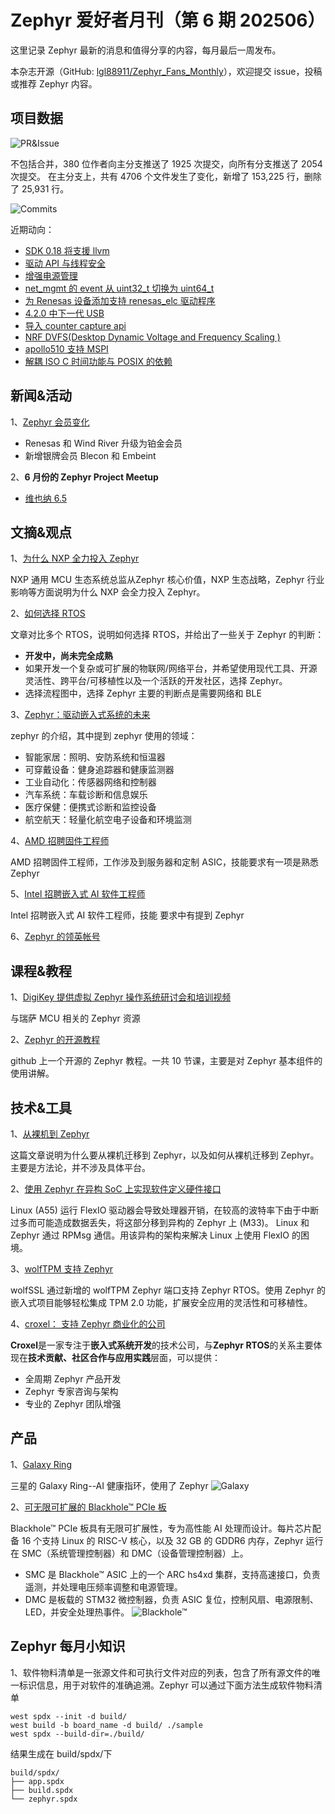 # Zephyr 爱好者月刊（第 6 期 202506）

这里记录 Zephyr 最新的消息和值得分享的内容，每月最后一周发布。

本杂志开源（GitHub: [lgl88911/Zephyr_Fans_Monthly](https://github.com/lgl88911/Zephyr_Fans_Monthly)），欢迎提交 issue，投稿或推荐 Zephyr 内容。

## 项目数据
![PR&Issue](pr_issue.png)

不包括合并，380 位作者向主分支推送了 1925 次提交，向所有分支推送了 2054 次提交。
在主分支上，共有 4706 个文件发生了变化，新增了 153,225 行，删除了 25,931 行。

![Commits](<Commits over time.png>)

近期动向：
- [SDK 0.18 将支援 llvm](https://github.com/zephyrproject-rtos/zephyr/issues/3689)
- [驱动 API 与线程安全](https://github.com/zephyrproject-rtos/zephyr/issues/89109)
- [增强电源管理](https://github.com/zephyrproject-rtos/zephyr/issues/84049)
- [net_mgmt 的 event 从 uint32_t 切换为 uint64_t](https://github.com/zephyrproject-rtos/zephyr/issues/91307)
- [为 Renesas 设备添加支持 renesas_elc 驱动程序](https://github.com/zephyrproject-rtos/zephyr/pull/88141)
- [4.2.0 中下一代 USB](https://github.com/zephyrproject-rtos/zephyr/issues/42066)
- [导入 counter capture api](https://github.com/zephyrproject-rtos/zephyr/pull/89127) 
- [NRF DVFS(Desktop Dynamic Voltage and Frequency Scaling )](https://github.com/zephyrproject-rtos/zephyr/pull/90755)
- [apollo510 支持 MSPI](https://github.com/zephyrproject-rtos/zephyr/pull/88858)
- [解耦 ISO C 时间功能与 POSIX 的依赖](https://github.com/zephyrproject-rtos/zephyr/pull/90096)

## 新闻&活动

1、[Zephyr 会员变化](https://www.morningstar.com/news/pr-newswire/20250618dc13163/zephyr-rtos-expands-ecosystem-with-renesas-and-wind-river-upgrading-to-platinum-membership-and-new-silver-members-blecon-and-embeint)

- Renesas 和 Wind River 升级为铂金会员
- 新增银牌会员 Blecon 和 Embeint

2、**6 月份的 Zephyr Project Meetup**
- [维也纳 6.5](hhttps://www.zephyrproject.org/zephyr-project-meetup-june-5-2025-vienna-austria-what-to-expect/)

## 文摘&观点

1、[为什么 NXP 全力投入 Zephyr​](https://www.nxp.com/company/about-nxp/smarter-world-blog/BL-NXP-ZEPHYR-REAL-TIME-OS)

NXP 通用 MCU 生态系统总监从​​Zephyr 核心价值，​​NXP 生态战略，Zephyr 行业影响等方面说明为什么 NXP 会全力投入 Zephyr。

2、[如何选择 RTOS](https://dojofive.com/blog/selecting-an-rtos-which-should-i-use/)

文章对比多个 RTOS，说明如何选择 RTOS，并给出了一些关于 Zephyr 的判断：
- **开发中，尚未完全成熟**
- 如果开发一个复杂或可扩展的物联网/网络平台，并希望使用现代工具、开源灵活性、跨平台/可移植性以及一个活跃的开发社区，选择 Zephyr。
- 选择流程图中，选择 Zephyr 主要的判断点是需要网络和 BLE

3、[Zephyr：驱动嵌入式系统的未来](https://swayalgo.com/zephyr-rtos-powering-the-future-of-embedded-systems/)

zephyr 的介绍，其中提到 zephyr 使用的领域：
- 智能家居：照明、安防系统和恒温器  
- 可穿戴设备：健身追踪器和健康监测器  
- 工业自动化：传感器网络和控制器  
- 汽车系统：车载诊断和信息娱乐  
- 医疗保健：便携式诊断和监控设备  
- 航空航天：轻量化航空电子设备和环境监测

4、[AMD 招聘固件工程师](https://careers.amd.com/careers-home/jobs/66438?lang=en-us)

AMD 招聘固件工程师，工作涉及到服务器和定制 ASIC，技能要求有一项是熟悉 Zephyr

5、[Intel 招聘嵌入式 AI 软件工程师](https://apna.co/job/bengaluru/ai-software-solutions-engineer-embedded-1476256564)

Intel 招聘嵌入式 AI 软件工程师，技能 要求中有提到 Zephyr

6、[Zephyr 的领英帐号](https://www.linkedin.com/company/the-zephyr-project)

## 课程&教程

1、[DigiKey 提供虚拟 Zephyr 操作系统研讨会和培训视频](https://www.electronicsweekly.com/news/business/distribution/digikey-offers-zephyr-rtos-workshop-video-training-2025-06/)

与瑞萨 MCU 相关的 Zephyr 资源

2、[Zephyr 的开源教程](https://github.com/maksimdrachov/zephyr-rtos-tutorial)

github 上一个开源的 Zephyr 教程。一共 10 节课，主要是对 Zephyr 基本组件的使用讲解。

## 技术&工具

1、[从裸机到 Zephyr​](https://www.zephyrproject.org/why-and-how-to-migrate-from-bare-metal-to-zephyr-rtos/)

这篇文章说明为什么要从裸机迁移到 Zephyr，以及如何从裸机迁移到 Zephyr。主要是方法论，并不涉及具体平台。

2、[使用 Zephyr 在异构 SoC 上实现软件定义硬件接口​](https://www.zephyrproject.org/increasing-flexibility-software-defined-hardware-interfaces-on-heterogeneous-socs-with-zephyr/)

Linux (A55) 运行 FlexIO 驱动器会导致处理器开销，在较高的波特率下由于中断过多而可能造成数据丢失，将这部分移到异构的 Zephyr 上 (M33)。 Linux 和 Zephyr 通过 RPMsg 通信。用该异构的架构来解决 Linux 上使用 FlexIO 的困境。

3、[wolfTPM 支持 Zephyr](https://www.wolfssl.com/wolftpm-support-for-zephyr-rtos/)

wolfSSL 通过新增的 wolfTPM Zephyr 端口支持 Zephyr RTOS。使用 Zephyr 的嵌入式项目能够轻松集成 TPM 2.0 功能，扩展安全应用的灵活性和可移植性。

4、[croxel： 支持 Zephyr 商业化的公司](https://www.croxel.com/zephyr-rtos)

​**​Croxel​**​ 是一家专注于​**​嵌入式系统开发​**​的技术公司，与​**​Zephyr RTOS​**​ 的关系主要体现在​**​技术贡献、社区合作与应用实践​**​层面，可以提供：
- 全周期 Zephyr 产品开发
- Zephyr 专家咨询与架构
- 专业的 Zephyr 团队增强

## 产品
1、[Galaxy Ring](https://www.samsung.com/nz/rings/galaxy-ring/galaxy-ring-titanium-silver-size-13-sm-q503nzsaxnz/?srsltid=AfmBOooVtHjYR8Oa6pyXkItQUrB_QeEtPwsOulLzglIhhXW8ie4pjMZe)

三星的 Galaxy Ring--AI 健康指环，使用了 Zephyr
![Galaxy](Galaxy.png)

2、[可无限可扩展的 Blackhole™ PCIe 板](https://www.zephyrproject.org/portfolio/blackhole-pcie-ai-accelerator/)

Blackhole™ PCIe 板具有无限可扩展性，专为高性能 AI 处理而设计。每片芯片配备 16 个支持 Linux 的 RISC-V 核心，以及 32 GB 的 GDDR6 内存，Zephyr 运行在 SMC（系统管理控制器）和 DMC（设备管理控制器）上。
- SMC 是 Blackhole™ ASIC 上的一个 ARC hs4xd 集群，支持高速接口，负责遥测，并处理电压频率调整和电源管理。
- DMC 是板载的 STM32 微控制器，负责 ASIC 复位，控制风扇、电源限制、LED，并安全处理热事件。
![Blackhole™](Blackhole.png)

## Zephyr 每月小知识

1、软件物料清单是一张源文件和可执行文件对应的列表，包含了所有源文件的唯一标识信息，用于对软件的准确追溯。Zephyr 可以通过下面方法生成软件物料清单

```
west spdx --init -d build/
west build -b board_name -d build/ ./sample
west spdx --build-dir=./build/
```

结果生成在 build/spdx/下
```
build/spdx/
├── app.spdx
├── build.spdx
└── zephyr.spdx
```